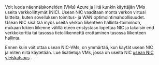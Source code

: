 Voit luoda näennäiskoneiden (VMs) Azure ja liitä kunkin käyttäjän VMs useita verkkoliittymät (NIC). Usean NIC vaaditaan monta verkon virtual laitteita, kuten sovelluksen toimitus- ja WAN optimointimahdollisuudet. Usean NIC sisältää myös useita verkon liikenteen hallinta-toiminnon, mukaan lukien liikenne välillä eteen eristystaso lopettaa NIC ja takaisin end verkkokorttia tai tasossa tietoliikennettä erottaminen tasossa liikenteen hallinta.

Ennen kuin voit ottaa usean NIC-VMs, on ymmärtää, kun käytät usean NIC ja miten niitä käytetään. Lue lisätietoja VMs, jossa on useita NIC [usean NIC yleiskatsaus](../articles/virtual-network/virtual-networks-multiple-nics.md) .
